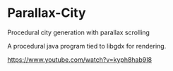 # Parallax-City
Procedural city generation with parallax scrolling 

A procedural java program tied to libgdx for rendering.

https://www.youtube.com/watch?v=kyph8hab9I8
